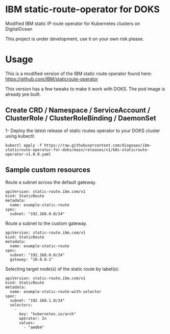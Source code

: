# IBM static-route-operator for DOKS
Modified IBM static IP route operator for Kubernetes clusters on DigitalOcean

This project is under development, use it on your own risk please.

# Usage

This is a modified version of the IBM static route operator found here: https://github.com/IBM/staticroute-operator

This version has a few tweaks to make it work with DOKS. The pod image is already pre built.

## Create CRD / Namespace / ServiceAccount / ClusterRole / ClusterRoleBinding / DaemonSet

1- Deploy the latest release of static routes operator to your DOKS cluster using kubectl:

```
kubectl apply -f https://raw.githubusercontent.com/diogoaav/ibm-staticroute-operator-for-doks/main/releases/v1/k8s-staticroute-operator-v1.0.0.yaml
``` 

## Sample custom resources

Route a subnet across the default gateway.
```
apiVersion: static-route.ibm.com/v1
kind: StaticRoute
metadata:
  name: example-static-route
spec:
  subnet: "192.168.0.0/24"
```

Route a subnet to the custom gateway.
```
apiVersion: static-route.ibm.com/v1
kind: StaticRoute
metadata:
  name: example-static-route
spec:
  subnet: "192.168.0.0/24"
  gateway: "10.0.0.1"
```

Selecting target node(s) of the static route by label(s):
```
apiVersion: static-route.ibm.com/v1
kind: StaticRoute
metadata:
  name: example-static-route-with-selector
spec:
  subnet: "192.168.1.0/24"
  selectors:
    -
      key: "kubernetes.io/arch"
      operator: In
      values:
        - "amd64"
```